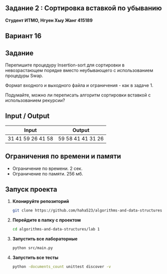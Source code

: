 ##  Задание 2 : Сортировка вставкой по убыванию


**Студент ИТМО,  Нгуен Хыу Жанг  415189**  

## Вариант 16

## Задание

Перепишите процедуру Insertion-sort для сортировки в невозрастающем порядке вместо неубывающего с использованием процедуры Swap.

Формат входного и выходного файла и ограничения - как в задаче 1.

Подумайте, можно ли переписать алгоритм сортировки вставкой с использованием рекурсии?

## Input / Output 

| Input                             | Output               |   
|-----------------------------------|----------------------|
| 31 41 59 26 41 58                 | 59 58 41 41 31 26    |


## Ограничения по времени и памяти

- Ограничение по времени. 2 сек.
- Ограничение по памяти. 256 мб.


## Запуск проекта
1. **Клонируйте репозиторий**
   ```bash
   git clone https://github.com/haha523/algorithms-and-data-structures.git
   ```
2. **Перейдите в папку с проектом**
   ```bash
   cd algorithms-and-data-structures/lab 1
   ```
3. **Запустить все лабораторные**
    ```bash
   python src/main.py
   ```
4. **Запустить все тесты**
    ```bash
   python -documents_count unittest discover -v
   ```
